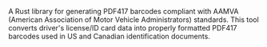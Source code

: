 A Rust library for generating PDF417 barcodes compliant with AAMVA (American Association of Motor Vehicle Administrators) standards. This tool converts driver's license/ID card data into properly formatted PDF417 barcodes used in US and Canadian identification documents.